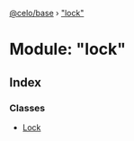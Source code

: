 [@celo/base](../README.md) › ["lock"](_lock_.md)

# Module: "lock"

## Index

### Classes

* [Lock](../classes/_lock_.lock.md)
